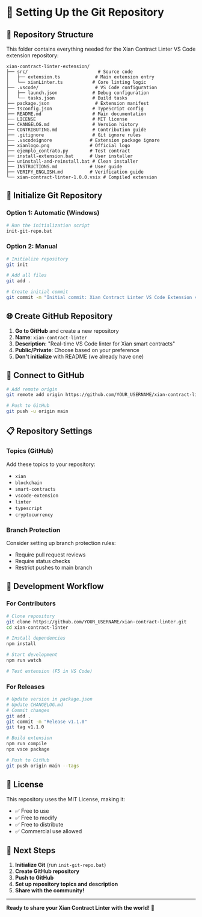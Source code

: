 # 🚀 Setting Up the Git Repository

## 📁 Repository Structure

This folder contains everything needed for the Xian Contract Linter VS Code extension repository:

```
xian-contract-linter-extension/
├── src/                          # Source code
│   ├── extension.ts             # Main extension entry
│   └── xianLinter.ts           # Core linting logic
├── .vscode/                     # VS Code configuration
│   ├── launch.json             # Debug configuration
│   └── tasks.json              # Build tasks
├── package.json                 # Extension manifest
├── tsconfig.json               # TypeScript config
├── README.md                   # Main documentation
├── LICENSE                     # MIT license
├── CHANGELOG.md                # Version history
├── CONTRIBUTING.md             # Contribution guide
├── .gitignore                  # Git ignore rules
├── .vscodeignore              # Extension package ignore
├── xianlogo.png               # Official logo
├── ejemplo_contrato.py        # Test contract
├── install-extension.bat      # User installer
├── uninstall-and-reinstall.bat # Clean installer
├── INSTRUCTIONS.md            # User guide
├── VERIFY_ENGLISH.md          # Verification guide
└── xian-contract-linter-1.0.0.vsix # Compiled extension
```

## 🔧 Initialize Git Repository

### Option 1: Automatic (Windows)
```bash
# Run the initialization script
init-git-repo.bat
```

### Option 2: Manual
```bash
# Initialize repository
git init

# Add all files
git add .

# Create initial commit
git commit -m "Initial commit: Xian Contract Linter VS Code Extension v1.0.0"
```

## 🌐 Create GitHub Repository

1. **Go to GitHub** and create a new repository
2. **Name**: `xian-contract-linter`
3. **Description**: "Real-time VS Code linter for Xian smart contracts"
4. **Public/Private**: Choose based on your preference
5. **Don't initialize** with README (we already have one)

## 🔗 Connect to GitHub

```bash
# Add remote origin
git remote add origin https://github.com/YOUR_USERNAME/xian-contract-linter.git

# Push to GitHub
git push -u origin main
```

## 📋 Repository Settings

### Topics (GitHub)
Add these topics to your repository:
- `xian`
- `blockchain`
- `smart-contracts`
- `vscode-extension`
- `linter`
- `typescript`
- `cryptocurrency`

### Branch Protection
Consider setting up branch protection rules:
- Require pull request reviews
- Require status checks
- Restrict pushes to main branch

## 🚀 Development Workflow

### For Contributors
```bash
# Clone repository
git clone https://github.com/YOUR_USERNAME/xian-contract-linter.git
cd xian-contract-linter

# Install dependencies
npm install

# Start development
npm run watch

# Test extension (F5 in VS Code)
```

### For Releases
```bash
# Update version in package.json
# Update CHANGELOG.md
# Commit changes
git add .
git commit -m "Release v1.1.0"
git tag v1.1.0

# Build extension
npm run compile
npx vsce package

# Push to GitHub
git push origin main --tags
```

## 📄 License

This repository uses the MIT License, making it:
- ✅ Free to use
- ✅ Free to modify
- ✅ Free to distribute
- ✅ Commercial use allowed

## 🎯 Next Steps

1. **Initialize Git** (run `init-git-repo.bat`)
2. **Create GitHub repository**
3. **Push to GitHub**
4. **Set up repository topics and description**
5. **Share with the community!**

---

**Ready to share your Xian Contract Linter with the world! 🌟**